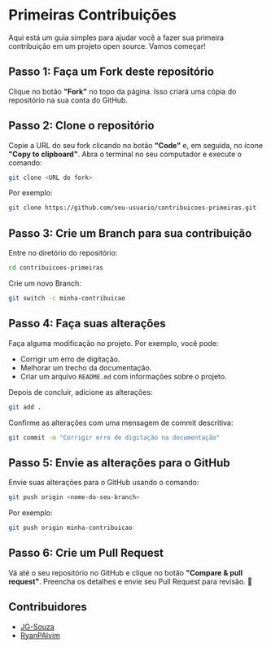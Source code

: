 # **Primeiras Contribuições**

Aqui está um guia simples para ajudar você a fazer sua primeira contribuição em um projeto open source. Vamos começar!



## **Passo 1: Faça um Fork deste repositório**

Clique no botão **"Fork"** no topo da página. Isso criará uma cópia do repositório na sua conta do GitHub.


## **Passo 2: Clone o repositório**

Copie a URL do seu fork clicando no botão **"Code"** e, em seguida, no ícone **"Copy to clipboard"**. Abra o terminal no seu computador e execute o comando:

```bash
git clone <URL do fork>
```
Por exemplo:
```bash
git clone https://github.com/seu-usuario/contribuicoes-primeiras.git
```
## **Passo 3: Crie um Branch para sua contribuição**

Entre no diretório do repositório:

```bash
cd contribuicoes-primeiras
```
Crie um novo Branch:

```bash
git switch -c minha-contribuicao
```

## **Passo 4: Faça suas alterações**

Faça alguma modificação no projeto. Por exemplo, você pode:

- Corrigir um erro de digitação.
- Melhorar um trecho da documentação.
- Criar um arquivo `README.md` com informações sobre o projeto.

Depois de concluir, adicione as alterações:

```bash
git add .
```
Confirme as alterações com uma mensagem de commit descritiva:
```bash
git commit -m "Corrigir erro de digitação na documentação"
```
## **Passo 5: Envie as alterações para o GitHub**

Envie suas alterações para o GitHub usando o comando:

```bash
git push origin <nome-do-seu-branch>
```

Por exemplo:

```bash
git push origin minha-contribuicao
```
## **Passo 6: Crie um Pull Request**

Vá até o seu repositório no GitHub e clique no botão **"Compare & pull request"**. Preencha os detalhes e envie seu Pull Request para revisão. 🎉

## **Contribuidores**

- [JG-Souza](https://github.com/JG-Souza)
- [RyanPAlvim](https://github.com/RyanPAlvim)
  

